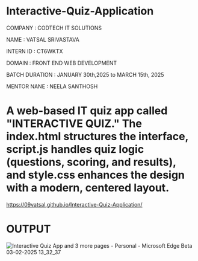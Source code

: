 # Interactive-Quiz-Application
COMPANY : CODTECH IT SOLUTIONS

NAME : VATSAL SRIVASTAVA

INTERN ID : CT6WKTX

DOMAIN : FRONT END WEB DEVELOPMENT

BATCH DURATION : JANUARY 30th,2025 to MARCH 15th, 2025

MENTOR NANE : NEELA SANTHOSH

# A web-based IT quiz app called "INTERACTIVE QUIZ." The index.html structures the interface, script.js handles quiz logic (questions, scoring, and results), and style.css enhances the design with a modern, centered layout.
https://09vatsal.github.io/Interactive-Quiz-Application/
# OUTPUT
![Interactive Quiz App and 3 more pages - Personal - Microsoft​ Edge Beta 03-02-2025 13_32_37](https://github.com/user-attachments/assets/82ada7be-221f-4073-a436-0ba41eb59efe)
